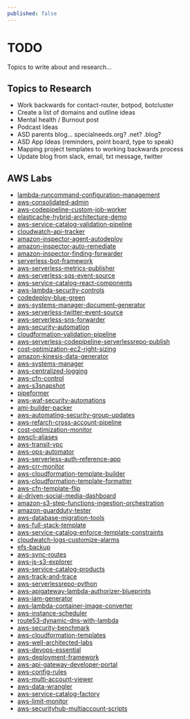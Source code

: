 ```yaml
---
published: false
---
```


# TODO
Topics to write about and research...

## Topics to Research
* Work backwards for contact-router, botpod, botcluster
* Create a list of domains and outline ideas
* Mental health / Burnout post
* Podcast Ideas
* ASD parents blog... specialneeds.org? .net? .blog?
* ASD App Ideas (reminders, point board, type to speak)
* Mapping project templates to working backwards process
* Update blog from slack, email, txt message, twitter

## AWS Labs
* [lambda-runcommand-configuration-management](https://github.com/awslabs/lambda-runcommand-configuration-management)
* [aws-consolidated-admin](https://github.com/awslabs/aws-consolidated-admin)
* [aws-codepipeline-custom-job-worker](https://github.com/awslabs/aws-codepipeline-custom-job-worker)
* [elasticache-hybrid-architecture-demo](https://github.com/awslabs/elasticache-hybrid-architecture-demo)
* [aws-service-catalog-validation-pipeline](https://github.com/awslabs/aws-service-catalog-validation-pipeline)
* [cloudwatch-api-tracker](https://github.com/awslabs/cloudwatch-api-tracker)
* [amazon-inspector-agent-autodeploy](https://github.com/awslabs/amazon-inspector-agent-autodeploy)
* [amazon-inspector-auto-remediate](https://github.com/awslabs/amazon-inspector-auto-remediate)
* [amazon-inspector-finding-forwarder](https://github.com/awslabs/amazon-inspector-finding-forwarder)
* [serverless-bot-framework](https://github.com/awslabs/serverless-bot-framework)
* [aws-serverless-metrics-publisher](https://github.com/awslabs/aws-serverless-metrics-publisher)
* [aws-serverless-sqs-event-source](https://github.com/awslabs/aws-serverless-sqs-event-source)
* [aws-service-catalog-react-components](https://github.com/awslabs/aws-service-catalog-react-components)
* [aws-lambda-security-controls](https://github.com/awslabs/aws-lambda-security-controls)
* [codedeploy-blue-green](https://github.com/awslabs/codedeploy-blue-green)
* [aws-systems-manager-document-generator](https://github.com/awslabs/aws-systems-manager-document-generator)
* [aws-serverless-twitter-event-source](https://github.com/awslabs/aws-serverless-twitter-event-source)
* [aws-serverless-sns-forwarder](https://github.com/awslabs/aws-serverless-sns-forwarder)
* [aws-security-automation](https://github.com/awslabs/aws-security-automation)
* [cloudformation-validation-pipeline](https://github.com/awslabs/cloudformation-validation-pipeline)
* [aws-serverless-codepipeline-serverlessrepo-publish](https://github.com/awslabs/aws-serverless-codepipeline-serverlessrepo-publish)
* [cost-optimization-ec2-right-sizing](https://github.com/awslabs/cost-optimization-ec2-right-sizing)
* [amazon-kinesis-data-generator](https://github.com/awslabs/amazon-kinesis-data-generator)
* [aws-systems-manager](https://github.com/awslabs/aws-systems-manager)
* [aws-centralized-logging](https://github.com/awslabs/aws-centralized-logging)
* [aws-cfn-control](https://github.com/awslabs/aws-cfn-control)
* [aws-s3snapshot](https://github.com/awslabs/aws-s3snapshot)
* [pipeformer](https://github.com/awslabs/pipeformer)
* [aws-waf-security-automations](https://github.com/awslabs/aws-waf-security-automations)
* [ami-builder-packer](https://github.com/awslabs/ami-builder-packer)
* [aws-automating-security-group-updates](https://github.com/awslabs/aws-automating-security-group-updates)
* [aws-refarch-cross-account-pipeline](https://github.com/awslabs/aws-refarch-cross-account-pipeline)
* [cost-optimization-monitor](https://github.com/awslabs/cost-optimization-monitor)
* [awscli-aliases](https://github.com/awslabs/awscli-aliases)
* [aws-transit-vpc](https://github.com/awslabs/aws-transit-vpc)
* [aws-ops-automator](https://github.com/awslabs/aws-ops-automator)
* [aws-serverless-auth-reference-app](https://github.com/awslabs/aws-serverless-auth-reference-app)
* [aws-crr-monitor](https://github.com/awslabs/aws-crr-monitor)
* [aws-cloudformation-template-builder](https://github.com/awslabs/aws-cloudformation-template-builder)
* [aws-cloudformation-template-formatter](https://github.com/awslabs/aws-cloudformation-template-formatter)
* [aws-cfn-template-flip](https://github.com/awslabs/aws-cfn-template-flip)
* [ai-driven-social-media-dashboard](https://github.com/awslabs/ai-driven-social-media-dashboard)
* [amazon-s3-step-functions-ingestion-orchestration](https://github.com/awslabs/amazon-s3-step-functions-ingestion-orchestration)
* [amazon-guardduty-tester](https://github.com/awslabs/amazon-guardduty-tester)
* [aws-database-migration-tools](https://github.com/awslabs/aws-database-migration-tools)
* [aws-full-stack-template](https://github.com/awslabs/aws-full-stack-template)
* [aws-service-catalog-enforce-template-constraints](https://github.com/awslabs/aws-service-catalog-enforce-template-constraints)
* [cloudwatch-logs-customize-alarms](https://github.com/awslabs/cloudwatch-logs-customize-alarms)
* [efs-backup](https://github.com/awslabs/efs-backup)
* [aws-sync-routes](https://github.com/awslabs/aws-sync-routes)
* [aws-js-s3-explorer](https://github.com/awslabs/aws-js-s3-explorer)
* [aws-service-catalog-products](https://github.com/awslabs/aws-service-catalog-products)
* [aws-track-and-trace](https://github.com/awslabs/aws-track-and-trace)
* [aws-serverlessrepo-python](https://github.com/awslabs/aws-serverlessrepo-python)
* [aws-apigateway-lambda-authorizer-blueprints](https://github.com/awslabs/aws-apigateway-lambda-authorizer-blueprints)
* [aws-iam-generator](https://github.com/awslabs/aws-iam-generator)
* [aws-lambda-container-image-converter](https://github.com/awslabs/aws-lambda-container-image-converter)
* [aws-instance-scheduler](https://github.com/awslabs/aws-instance-scheduler)
* [route53-dynamic-dns-with-lambda](https://github.com/awslabs/route53-dynamic-dns-with-lambda)
* [aws-security-benchmark](https://github.com/awslabs/aws-security-benchmark)
* [aws-cloudformation-templates](https://github.com/awslabs/aws-cloudformation-templates)
* [aws-well-architected-labs](https://github.com/awslabs/aws-well-architected-labs)
* [aws-devops-essential](https://github.com/awslabs/aws-devops-essential)
* [aws-deployment-framework](https://github.com/awslabs/aws-deployment-framework)
* [aws-api-gateway-developer-portal](https://github.com/awslabs/aws-api-gateway-developer-portal)
* [aws-config-rules](https://github.com/awslabs/aws-config-rules)
* [aws-multi-account-viewer](https://github.com/awslabs/aws-multi-account-viewer)
* [aws-data-wrangler](https://github.com/awslabs/aws-data-wrangler)
* [aws-service-catalog-factory](https://github.com/awslabs/aws-service-catalog-factory)
* [aws-limit-monitor](https://github.com/awslabs/aws-limit-monitor)
* [aws-securityhub-multiaccount-scripts](https://github.com/awslabs/aws-securityhub-multiaccount-scripts)
